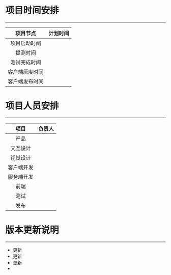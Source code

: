# 项目时间安排

---

| 项目节点 | 计划时间 |
| :---: | :---: |
| 项目启动时间 |  |
| 提测时间 |  |
| 测试完成时间 |  |
| 客户端灰度时间 |  |
| 客户端发布时间 |  |

# 项目人员安排

---

| 项目 | 负责人 |
| :---: | :---: |
| 产品 |  |
| 交互设计 |  |
| 视觉设计 |  |
| 客户端开发 |  |
| 服务端开发 |  |
| 前端 |  |
| 测试 |  |
| 发布 |  |

# 版本更新说明

---

* 更新
* 更新
* 更新
* 


